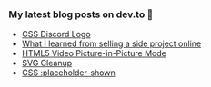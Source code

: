 ### My latest blog posts on dev.to 📖

<!-- BLOG-POST-LIST:START -->
- [CSS Discord Logo](https://dev.to/js_bits_bill/css-discord-logo-3954)
- [What I learned from selling a side project online](https://dev.to/js_bits_bill/what-i-learned-from-selling-a-side-project-online-370f)
- [HTML5 Video Picture-in-Picture Mode](https://dev.to/js_bits_bill/html5-video-picture-in-picture-mode-o40)
- [SVG Cleanup](https://dev.to/js_bits_bill/svg-cleanup-c08)
- [CSS :placeholder-shown](https://dev.to/js_bits_bill/css-placeholder-shown-5848)
<!-- BLOG-POST-LIST:END -->

